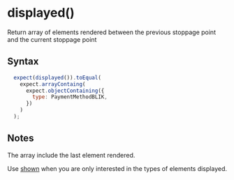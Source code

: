 # displayed()

Return array of elements rendered between the previous stoppage point and the current stoppage point

## Syntax

```js
  expect(displayed()).toEqual(
    expect.arrayContaing(
      expect.objectContaining({
        type: PaymentMethodBLIK,
      })
    )
  );
```

## Notes

The array include the last element rendered.

Use [shown](./shown.md#readme) when you are only interested in the types of elements displayed.
